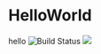 # HelloWorld
hello
![Build Status](https://img.shields.io/badge/Release-Ver1.0.0-blue.svg)
![](https://img.shields.io/badge/language-%java%-%7Bblue%7D.svg)
